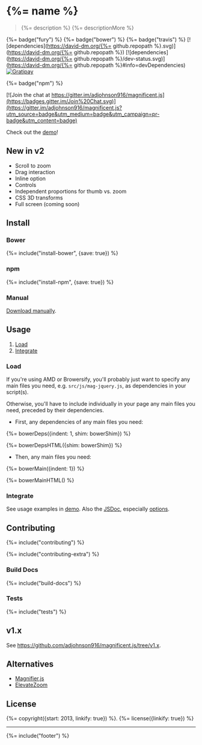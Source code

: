 # {%= name %}

> {%= description %} {%= descriptionMore %}

{%= badge("fury") %}
{%= badge("bower") %}
{%= badge("travis") %}
[![dependencies](https://david-dm.org/{%= github.repopath %}.svg)](https://david-dm.org/{%= github.repopath %})
[![dependencies](https://david-dm.org/{%= github.repopath %}/dev-status.svg)](https://david-dm.org/{%= github.repopath %}#info=devDependencies)
[![Gratipay](https://img.shields.io/gratipay/adjohnson916.svg)](https://gratipay.com/adjohnson916/)

{%= badge("npm") %}

[![Join the chat at https://gitter.im/adjohnson916/magnificent.js](https://badges.gitter.im/Join%20Chat.svg)](https://gitter.im/adjohnson916/magnificent.js?utm_source=badge&utm_medium=badge&utm_campaign=pr-badge&utm_content=badge)

Check out the [demo][mag-demo]!

## New in v2

* Scroll to zoom
* Drag interaction
* Inline option
* Controls
* Independent proportions for thumb vs. zoom
* CSS 3D transforms
* Full screen (coming soon)

## Install

### Bower

{%= include("install-bower", {save: true}) %}

### npm

{%= include("install-npm", {save: true}) %}

### Manual

[Download manually](https://github.com/adjohnson916/magnificent.js/releases).


## Usage

1. [Load](#load)
2. [Integrate](#integrate)

### Load

If you're using AMD or Browersify, you'll probably just want to specify any main files you need, e.g. `src/js/mag-jquery.js`, as dependencies in your script(s).

Otherwise, you'll have to include individually in your page any main files you need, preceded by their dependencies.

* First, any dependencies of any main files you need:

{%= bowerDeps({indent: 1, shim: bowerShim}) %}

{%= bowerDepsHTML({shim: bowerShim}) %}

* Then, any main files you need:

{%= bowerMain({indent: 1}) %}

{%= bowerMainHTML() %}


### Integrate

See usage examples in [demo][mag-demo].
Also the [JSDoc][mag-jsdoc], especially [options][mag-jsdoc-opts].


## Contributing

{%= include("contributing") %}

{%= include("contributing-extra") %}

### Build Docs

{%= include("build-docs") %}

### Tests

{%= include("tests") %}

## v1.x

See https://github.com/adjohnson916/magnificent.js/tree/v1.x.

## Alternatives

* [Magnifier.js]
* [ElevateZoom]

## License
{%= copyright({start: 2013, linkify: true}) %}.
{%= license({linkify: true}) %}


***

{%= include("footer") %}

[mag-demo]: http://adjohnson916.github.io/magnificent.js/examples/demo/
[mag-jsdoc]: http://adjohnson916.github.io/magnificent.js/docs/jsdoc/
[mag-jsdoc-opts]: http://adjohnson916.github.io/magnificent.js/docs/jsdoc/global.html#MagnificentOptions
[bower]: http://bower.io/
[Magnifier.js]: http://mark-rolich.github.io/Magnifier.js/
[ElevateZoom]: http://www.elevateweb.co.uk/image-zoom
